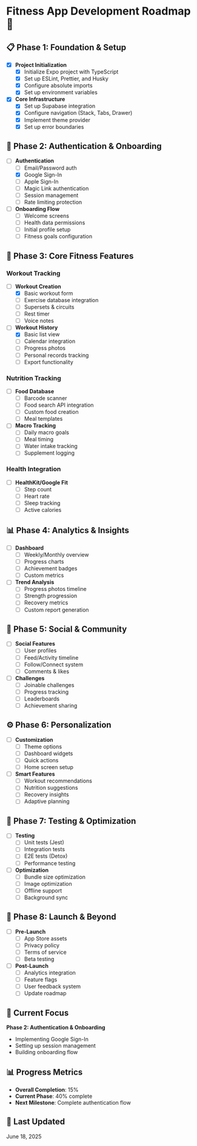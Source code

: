 # Fitness App Development Roadmap 🚀

## 📋 Phase 1: Foundation & Setup
- [x] **Project Initialization**
  - [x] Initialize Expo project with TypeScript
  - [x] Set up ESLint, Prettier, and Husky
  - [x] Configure absolute imports
  - [x] Set up environment variables

- [x] **Core Infrastructure**
  - [x] Set up Supabase integration
  - [x] Configure navigation (Stack, Tabs, Drawer)
  - [x] Implement theme provider
  - [x] Set up error boundaries

## 🔐 Phase 2: Authentication & Onboarding
- [ ] **Authentication**
  - [ ] Email/Password auth
  - [x] Google Sign-In
  - [ ] Apple Sign-In
  - [ ] Magic Link authentication
  - [ ] Session management
  - [ ] Rate limiting protection

- [ ] **Onboarding Flow**
  - [ ] Welcome screens
  - [ ] Health data permissions
  - [ ] Initial profile setup
  - [ ] Fitness goals configuration

## 💪 Phase 3: Core Fitness Features

### Workout Tracking
- [ ] **Workout Creation**
  - [x] Basic workout form
  - [ ] Exercise database integration
  - [ ] Supersets & circuits
  - [ ] Rest timer
  - [ ] Voice notes

- [ ] **Workout History**
  - [x] Basic list view
  - [ ] Calendar integration
  - [ ] Progress photos
  - [ ] Personal records tracking
  - [ ] Export functionality

### Nutrition Tracking
- [ ] **Food Database**
  - [ ] Barcode scanner
  - [ ] Food search API integration
  - [ ] Custom food creation
  - [ ] Meal templates

- [ ] **Macro Tracking**
  - [ ] Daily macro goals
  - [ ] Meal timing
  - [ ] Water intake tracking
  - [ ] Supplement logging

### Health Integration
- [ ] **HealthKit/Google Fit**
  - [ ] Step count
  - [ ] Heart rate
  - [ ] Sleep tracking
  - [ ] Active calories

## 📊 Phase 4: Analytics & Insights
- [ ] **Dashboard**
  - [ ] Weekly/Monthly overview
  - [ ] Progress charts
  - [ ] Achievement badges
  - [ ] Custom metrics

- [ ] **Trend Analysis**
  - [ ] Progress photos timeline
  - [ ] Strength progression
  - [ ] Recovery metrics
  - [ ] Custom report generation

## 👥 Phase 5: Social & Community
- [ ] **Social Features**
  - [ ] User profiles
  - [ ] Feed/Activity timeline
  - [ ] Follow/Connect system
  - [ ] Comments & likes

- [ ] **Challenges**
  - [ ] Joinable challenges
  - [ ] Progress tracking
  - [ ] Leaderboards
  - [ ] Achievement sharing

## ⚙️ Phase 6: Personalization
- [ ] **Customization**
  - [ ] Theme options
  - [ ] Dashboard widgets
  - [ ] Quick actions
  - [ ] Home screen setup

- [ ] **Smart Features**
  - [ ] Workout recommendations
  - [ ] Nutrition suggestions
  - [ ] Recovery insights
  - [ ] Adaptive planning

## 🧪 Phase 7: Testing & Optimization
- [ ] **Testing**
  - [ ] Unit tests (Jest)
  - [ ] Integration tests
  - [ ] E2E tests (Detox)
  - [ ] Performance testing

- [ ] **Optimization**
  - [ ] Bundle size optimization
  - [ ] Image optimization
  - [ ] Offline support
  - [ ] Background sync

## 🚀 Phase 8: Launch & Beyond
- [ ] **Pre-Launch**
  - [ ] App Store assets
  - [ ] Privacy policy
  - [ ] Terms of service
  - [ ] Beta testing

- [ ] **Post-Launch**
  - [ ] Analytics integration
  - [ ] Feature flags
  - [ ] User feedback system
  - [ ] Update roadmap

## 📌 Current Focus
**Phase 2: Authentication & Onboarding**
- Implementing Google Sign-In
- Setting up session management
- Building onboarding flow

## 📊 Progress Metrics
- **Overall Completion**: 15%
- **Current Phase**: 40% complete
- **Next Milestone**: Complete authentication flow

## 📅 Last Updated
June 18, 2025
